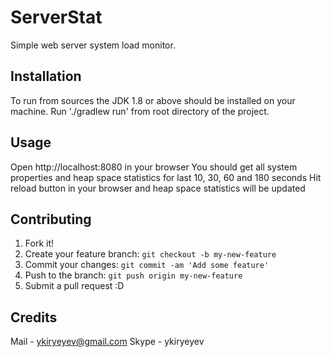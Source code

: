 # ServerStat

Simple web server system load monitor.


## Installation

To run from sources the JDK 1.8 or above should be installed on your machine.
Run './gradlew run' from root directory of the project.

## Usage

Open http://localhost:8080 in your browser
You should get all system properties and heap space statistics for last 10, 30, 60 and 180 seconds
Hit reload button in your browser and heap space statistics will be updated

## Contributing

1. Fork it!
2. Create your feature branch: `git checkout -b my-new-feature`
3. Commit your changes: `git commit -am 'Add some feature'`
4. Push to the branch: `git push origin my-new-feature`
5. Submit a pull request :D

## Credits

Mail - ykiryeyev@gmail.com
Skype - ykiryeyev
